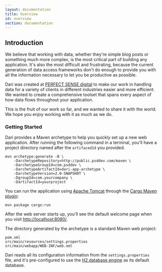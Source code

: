 ```yaml
---
layout: documentation
title: Overview
id: overview
section: documentation
---
```


## Introduction

We believe that working with data, whether they're simple blog posts or
something much more complex, is the most critical part of building any
application. It's also the most difficult and frustrating, because the
current generation of data access frameworks don't do enough to provide
you with all the information necessary to let you be productive as possible.

Dari was created at [PERFECT SENSE digital](http://www.perfectsensedigital.com/)
to make our work in handling data for a variety of clients in different
industries easier and more efficient. We wanted to create a comprehensive
toolset that spans every aspect of how data flows throughout your application.

This is the fruit of our work so far, and we wanted to share it with the
world. We hope you enjoy working with it as much as we do.

### Getting Started

Dari provides a Maven archetype to help you quickly set up a new web
application. After running the following command in a terminal, you'll
have a project directory named after the `artifacedId` you provided.

    mvn archetype:generate -B \
        -DarchetypeRepository=http://public.psddev.com/maven \
        -DarchetypeGroupId=com.psddev \
        -DarchetypeArtifactId=dari-app-archetype \
        -DarchetypeVersion=2.0-SNAPSHOT \
        -DgroupId=com.yourcompany \
        -DartifactId=yourproject

You can run the application using [Apache Tomcat](http://tomcat.apache.org)
through the [Cargo Maven plugin](http://cargo.codehaus.org/Maven2+plugin):

    mvn package cargo:run

After the web server starts up, you'll see the default welcome page when you
visit [http://localhost:8080/](http://localhost:8080/).

The directory generated by the archetype is a standard Maven web project:

    pom.xml
    src/main/resources/settings.properties
    src/main/webapp/WEB-INF/web.xml

Dari reads all its configuration information from the `settings.properties`
file, and it's pre-configured to use the [H2 database engine](http://www.h2database.com/html/main.html)
as its default database.
